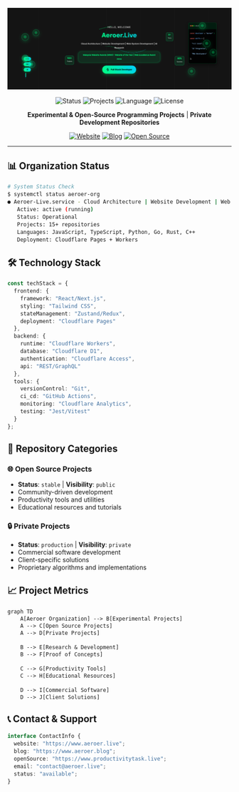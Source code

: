 <div align="center">

<p align="center">
  <a href="https://aeroer.live" target="_blank">
    <img src="../Aeroer.Live.png" alt="Aeroer Logo" />
  </a>
</p>

</div>

<div align="center">

![Status](https://img.shields.io/badge/Status-Active-brightgreen)
![Projects](https://img.shields.io/badge/Projects-Multiple-blue)
![Language](https://img.shields.io/badge/Language-Multi--Language-orange)
![License](https://img.shields.io/badge/License-Mixed-lightgrey)

**Experimental & Open-Source Programming Projects** | **Private Development Repositories**

[![Website](https://img.shields.io/badge/Website-www.aeroer.live-00D4AA?style=for-the-badge&logo=vercel)](https://www.aeroer.live)
[![Blog](https://img.shields.io/badge/Blog-www.aeroer.blog-FF6B6B?style=for-the-badge&logo=hashnode)](https://www.aeroer.blog)
[![Open Source](https://img.shields.io/badge/Open%20Source-www.productivitytask.live-4ECDC4?style=for-the-badge&logo=github)](https://www.productivitytask.live)

</div>


---

## 📊 Organization Status

```bash
# System Status Check
$ systemctl status aeroer-org
● Aeroer-Live.service - Cloud Architecture | Website Development | Web System Development | AI Research
   Active: active (running) 
   Status: Operational 
   Projects: 15+ repositories
   Languages: JavaScript, TypeScript, Python, Go, Rust, C++
   Deployment: Cloudflare Pages + Workers
```

## 🛠️ Technology Stack

```typescript
const techStack = {
  frontend: {
    framework: "React/Next.js",
    styling: "Tailwind CSS",
    stateManagement: "Zustand/Redux",
    deployment: "Cloudflare Pages"
  },
  backend: {
    runtime: "Cloudflare Workers",
    database: "Cloudflare D1",
    authentication: "Cloudflare Access",
    api: "REST/GraphQL"
  },
  tools: {
    versionControl: "Git",
    ci_cd: "GitHub Actions",
    monitoring: "Cloudflare Analytics",
    testing: "Jest/Vitest"
  }
};
```

## 📁 Repository Categories

### 🌐 Open Source Projects
- **Status**: `stable` | **Visibility**: `public`
- Community-driven development
- Productivity tools and utilities
- Educational resources and tutorials

### 🔒 Private Projects
- **Status**: `production` | **Visibility**: `private`
- Commercial software development
- Client-specific solutions
- Proprietary algorithms and implementations


## 📈 Project Metrics

```mermaid
graph TD
    A[Aeroer Organization] --> B[Experimental Projects]
    A --> C[Open Source Projects]
    A --> D[Private Projects]
    
    B --> E[Research & Development]
    B --> F[Proof of Concepts]
    
    C --> G[Productivity Tools]
    C --> H[Educational Resources]
    
    D --> I[Commercial Software]
    D --> J[Client Solutions]
```

## 📞 Contact & Support

```typescript
interface ContactInfo {
  website: "https://www.aeroer.live";
  blog: "https://www.aeroer.blog";
  openSource: "https://www.productivitytask.live";
  email: "contact@aeroer.live";
  status: "available";
}







